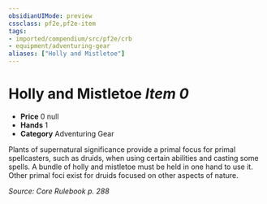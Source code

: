 ```yaml
---
obsidianUIMode: preview
cssclass: pf2e,pf2e-item
tags:
- imported/compendium/src/pf2e/crb
- equipment/adventuring-gear
aliases: ["Holly and Mistletoe"]
---
```

# Holly and Mistletoe *Item 0*  

- **Price** 0 null
- **Hands** 1
- **Category** Adventuring Gear

Plants of supernatural significance provide a primal focus for primal spellcasters, such as druids, when using certain abilities and casting some spells. A bundle of holly and mistletoe must be held in one hand to use it. Other primal foci exist for druids focused on other aspects of nature.

*Source: Core Rulebook p. 288*